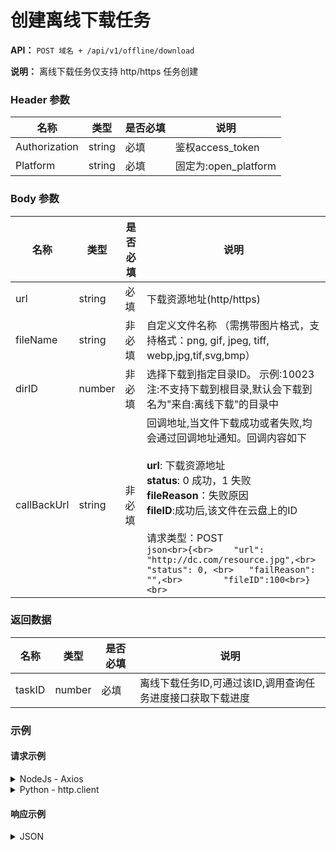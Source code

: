 # 创建离线下载任务

**API：** `POST 域名 + /api/v1/offline/download`

**说明：** 离线下载任务仅支持 http/https 任务创建

### Header 参数

| 名称          | 类型   | 是否必填 | 说明               |
|---------------|--------|----------|--------------------|
| Authorization | string | 必填     | 鉴权access\_token   |
| Platform      | string | 必填     | 固定为:open\_platform |

### Body 参数

| 名称        | 类型   | 是否必填 | 说明                                                                                                                                                                                                                            |
|-------------|--------|----------|---------------------------------------------------------------------------------------------------------------------------------------------------------------------------------------------------------------------------------|
| url         | string | 必填     | 下载资源地址(http/https)                                                                                                                                                                                                        |
| fileName    | string | 非必填   | 自定义文件名称 （需携带图片格式，支持格式：png, gif, jpeg, tiff, webp,jpg,tif,svg,bmp）                                                                                                                                            |
| dirID       | number | 非必填   | 选择下载到指定目录ID。 示例:10023<br>注:不支持下载到根目录,默认会下载到名为"来自:离线下载"的目录中                                                                                                                                      |
| callBackUrl | string | 非必填   | 回调地址,当文件下载成功或者失败,均会通过回调地址通知。回调内容如下<br><br>**url**: 下载资源地址<br>**status**: 0 成功，1 失败<br>**fileReason**：失败原因<br>**fileID**:成功后,该文件在云盘上的ID<br><br>请求类型：POST<br>```json<br>{<br>	"url": "http://dc.com/resource.jpg",<br>	"status": 0, <br>	"failReason": "",<br>        "fileID":100<br>}<br>``` |

### 返回数据

| 名称   | 类型   | 是否必填 | 说明                                           |
|--------|--------|----------|------------------------------------------------|
| taskID | number | 必填     | 离线下载任务ID,可通过该ID,调用查询任务进度接口获取下载进度 |

### 示例

#### 请求示例

<details>
<summary>NodeJs - Axios</summary>

```javascript
const axios = require('axios');
let data = JSON.stringify({
  "url": "https://vip.123pan.cn/1815309870/...(过长省略)",
  "fileName": "测试https离线下载.mp4"
});

let config = {
  method: 'post',
  maxBodyLength: Infinity,
  url: 'https://open-api.123pan.com/api/v1/offline/download',
  headers: {
    'Content-Type': 'application/json',
    'Platform': 'open_platform',
    'Authorization': 'Bearer eyJhbGciOiJIUzI1NiIsInR5cCI6IkpXVCJ9.eyJl...(过长省略)'
  },
  data : data
};

axios.request(config)
.then((response) => {
  console.log(JSON.stringify(response.data));
})
.catch((error) => {
  console.log(error);
});
```

</details>

<details>
<summary>Python - http.client</summary>

```python
import http.client
import json

conn = http.client.HTTPSConnection("open-api.123pan.com")
payload = json.dumps({
  "url": "https://vip.123pan.cn/1815309870/...(过长省略)",
  "fileName": "测试https离线下载.mp4"
})
headers = {
  'Content-Type': 'application/json',
  'Platform': 'open_platform',
  'Authorization': 'Bearer eyJhbGciOiJIUzI1NiIsInR5cCI6IkpXVCJ9.eyJl...(过长省略)'
}
conn.request("POST", "/api/v1/offline/download", payload, headers)
res = conn.getresponse()
data = res.read()
print(data.decode("utf-8"))
```

</details>

#### 响应示例

<details>
<summary>JSON</summary>

```json
{
  "code": 0,
  "message": "ok",
  "data": {
    "taskID": 394756
  },
  "x-traceID": "2eabaf50-f64d-4603-a62d-b49cb4661e8e_kong-db-5898fdd8c6-t5pvc"
}
```

</details>
